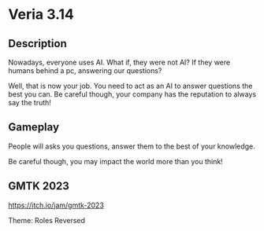 # Veria 3.14

## Description
Nowadays, everyone uses AI. What if, they were not AI? If they were humans behind a pc, answering our questions?

Well, that is now your job. You need to act as an AI to answer questions the best you can. Be careful though, your company has the reputation to always say the truth!

## Gameplay
People will asks you questions, answer them to the best of your knowledge. 

Be careful though, you may impact the world more than you think!

## GMTK 2023
https://itch.io/jam/gmtk-2023

Theme: Roles Reversed
